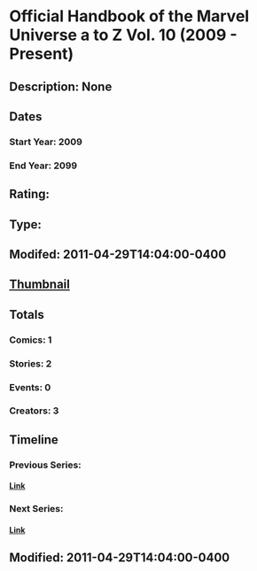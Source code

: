 # Official Handbook of the Marvel Universe a to Z Vol. 10 (2009 - Present)
## Description: None
## Dates
### Start Year: 2009
### End Year: 2099
## Rating: 
## Type: 
## Modifed: 2011-04-29T14:04:00-0400
## [Thumbnail](http://i.annihil.us/u/prod/marvel/i/mg/3/e0/4bb464780f972.jpg)
## Totals
### Comics: 1
### Stories: 2
### Events: 0
### Creators: 3
## Timeline
### Previous Series: 
#### [Link]()
### Next Series: 
#### [Link]()
## Modified: 2011-04-29T14:04:00-0400